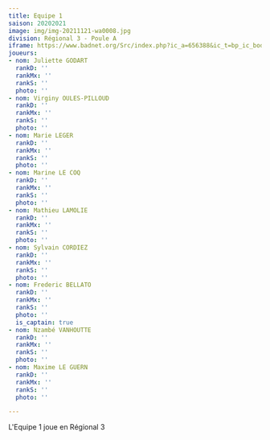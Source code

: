 ```yaml
---
title: Equipe 1
saison: 20202021
image: img/img-20211121-wa0008.jpg
division: Régional 3 - Poule A
iframe: https://www.badnet.org/Src/index.php?ic_a=656388&ic_t=bp_ic_body&eventId=12620&teamId=310998
joueurs:
- nom: Juliette GODART
  rankD: ''
  rankMx: ''
  rankS: ''
  photo: ''
- nom: Virginy OULES-PILLOUD
  rankD: ''
  rankMx: ''
  rankS: ''
  photo: ''
- nom: Marie LEGER
  rankD: ''
  rankMx: ''
  rankS: ''
  photo: ''
- nom: Marine LE COQ
  rankD: ''
  rankMx: ''
  rankS: ''
  photo: ''
- nom: Mathieu LAMOLIE
  rankD: ''
  rankMx: ''
  rankS: ''
  photo: ''
- nom: Sylvain CORDIEZ
  rankD: ''
  rankMx: ''
  rankS: ''
  photo: ''
- nom: Frederic BELLATO
  rankD: ''
  rankMx: ''
  rankS: ''
  photo: ''
  is_captain: true
- nom: Nzambé VANHOUTTE
  rankD: ''
  rankMx: ''
  rankS: ''
  photo: ''
- nom: Maxime LE GUERN
  rankD: ''
  rankMx: ''
  rankS: ''
  photo: ''

---
```

L'Equipe 1 joue en Régional 3